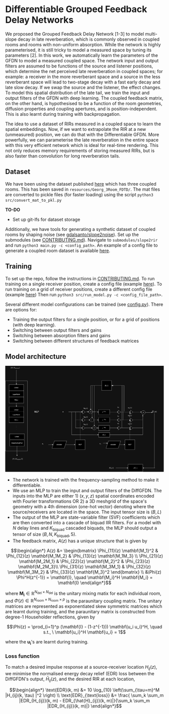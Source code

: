 # Differentiable Grouped Feedback Delay Networks

We proposed the Grouped Feedback Delay Network [1-3] to model multi-slope decay in late reverberation, which is commonly observed in coupled rooms and rooms with non-uniform absorption.
While the network is highly parameterised, it is still tricky to model a measured space by tuning its parameters [2]. In this work, we automatically learn the parameters of the GFDN to model
a measured coupled space. The network input and output filters are assumed to be functions of the source and listener positions, which determine the net perceived late reverberation in coupled spaces; for example: a receiver in the more reverberant space and a source in the less reverberant space will lead to two-stage decay with a fast early decay and late slow decay. If we swap the source and the listener, the effect changes. To model this spatial distribution of the late tail, we train the input and output filters of the GFDN with deep learning. The coupled feedback matrix, on the other hand, is hypothesised to be a function of the room geometries, diffusion properties and coupling apertures, and is position-independent. This is also learnt during training with backpropagation.

The idea to use a dataset of RIRs measured in a coupled space to learn the spatial embeddings. Now, if we want to extrapolate the RIR at a new (unmeasured) position, we can do that with the
Differentiable GFDN. More powerfully, we can parameterise the late reverberation in the entire space with this very efficient network which is ideal for real-time rendering. This not only
reduces memory requirements of storing measured RIRs, but is also faster than convolution for long reverberation tails.

## Dataset
We have been using the dataset published [here](https://zenodo.org/records/13338346) which has three coupled rooms.
This has been saved in `resources/Georg_3Room_FDTD/`. The mat files are converted to pickle files (for faster loading) using the script `python3 src/convert_mat_to_pkl.py`

**TO-DO**
- Set up git-lfs for dataset storage 

Additionally, we have tools for generating a synthetic dataset of coupled rooms by shaping noise (see [gdalsanto/slope2noise](https://github.com/gdalsanto/slope2noise/blob/main/config/rir_synthesis_coupled_room.yml)). Set up the submodules (see [CONTRIBUTING.md](CONTRIBUTING.md)). Navigate to `submodules/slope2rir` and run `python3 main.py -c <config_path>`. An example of a config file to generate a coupled room dataset is available [here]( submodules/slope2rir/config/rir_synthesis_coupled_room_single_batch.yml).

## Training

To set up the repo, follow the instructions in [CONTRIBUTING.md](CONTRIBUTING.md). To run training on a single receiver position, create a config file (example [here](./data/config/single_rir_fit_random_coupling_out_gains.yml)). To run training on a grid of receiver positions, create a different config file (example [here](./data/config/antialiasing_reg_loss_more_layers_random_coupling.yml)) Then run `python3 src/run_model.py -c <config_file_path>`. 

Several different model configurations can be trained (see [config.py](.src/diff_gfdn/config/config.py)). There are options for:
- Training the output filters for a single position, or for a grid of positions (with deep learning).
- Switching between output filters and gains
- Switching between absorption filters and gains
- Switching between different structures of feedback matrices


## Model architecture

!["Differentiable GFDN architecture"](./notes/diffGFDN.png)

- The network is trained with the frequency-sampling method to make it differentiable.
- We use an MLP to train the input and output filters of the DiffGFDN. The inputs into the MLP are either 1) $(x,y,z)$ spatial coordinates encoded with Fourier transformations OR 2) a 3D meshgrid of the space's geometry with a 4th dimension (one-hot vector) denoting where the source/receivers are located in the space. The input tensor size is $(B, L)$
- The output of the MLP are state-variable filter (SVF) coefficients which are then converted into a cascade of biquad IIR filters. For a model with $N$ delay lines and $K_{\text{biquad}}$ cascaded biquads, the MLP should output a tensor of size $(B, N, K_{\text{biquad}}, 5)$.
- The feedback matrix, $A(z)$ has a unique structure that is given by
``` math
\begin{align*}
A(z) &=
\begin{bmatrix}
\Phi_{11}(z) \mathbf{M_1}^2 & \Phi_{12}(z) \mathbf{M_1M_2} & \Phi_{13}(z) \mathbf{M_1M_3} \\ \Phi_{21}(z) \mathbf{M_2M_1} & \Phi_{22}(z) \mathbf{M_2}^2 &   \Phi_{23}(z) \mathbf{M_2M_3}\\
\Phi_{31}(z) \mathbf{M_3M_1} &  \Phi_{32}(z) \mathbf{M_3M_2} & 
 \Phi_{33}(z) \mathbf{M_3}^2
\end{bmatrix} \\
 &\Phi(z) \Phi^H(z^{-1}) = \mathbf{I}, \quad \mathbf{M_i}^H \mathbf{M_i} = \mathbf{I}
 \end{align*}
```
where $\mathbf{M_i} \in \mathbb{R}^{N_\text{del} \times N_\text{del}}$ is the unitary mixing matix for each individual room, and $\Phi(z) \in \mathbb{R}^{N_\text{room} \times N_\text{room} \times p}$ is the paraunitary coupling matrix. The unitary matrices are represented as exponentiated skew symmetric matrices which are learnt during training, and the paraunitary matrix is constructed from degree-1 Householder reflections, given by
```math
\Phi(z) = \prod_{i=1}^p (\mathbf{I} - (1-z^{-1})) \mathbf{u_i u_i}^H, \quad s.t., \ \mathbf{u_i}^H \mathbf{u_i} = 1
```
where the $\mathbf{u_i}$'s are learnt during training.

### Loss function

To match a desired impulse response at a source-receiver location $H_{ij}(z)$, we minimise the normalised energy decay relief (EDR) loss between the DiffGFDN's output, $\hat{H}_{ij}(z)$,  and the desired RIR at each location,

``` math
\begin{align*}
\text{EDR}(k, m) &= 10 \log_{10} \left(\sum_{\tau=m}^M |H_{ij}(k, \tau) |^2 \right) \\
\text{EDR}_{\text{loss}} &= \frac{ \sum_k \sum_m |EDR_{H_{ij}}(k, m) - EDR_{\hat{H}_{ij}}(k, m)|}{\sum_k \sum_m |EDR_{H_{ij}}(k, m)|}
\end{align*}
```